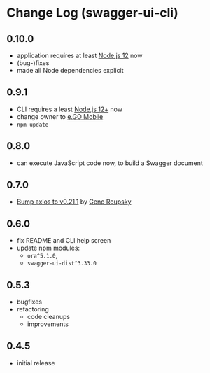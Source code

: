 # Change Log (swagger-ui-cli)

## 0.10.0

- application requires at least [Node.js 12](https://nodejs.org/es/blog/release/v12.0.0/) now
- (bug-)fixes
- made all Node dependencies explicit

## 0.9.1

- CLI requires a least [Node.js 12+](https://nodejs.org/en/blog/release/v12.0.0/) now
- change owner to [e.GO Mobile](https://e-go-mobile.com/)
- `npm update`

## 0.8.0

- can execute JavaScript code now, to build a Swagger document

## 0.7.0

- [Bump axios to v0.21.1](https://github.com/egodigital/swagger-ui-cli/pull/1) by [Geno Roupsky](https://github.com/groupsky)

## 0.6.0

- fix README and CLI help screen
- update npm modules:
  - `ora^5.1.0`,
  - `swagger-ui-dist^3.33.0`

## 0.5.3

- bugfixes
- refactoring
  - code cleanups
  - improvements

## 0.4.5

- initial release
